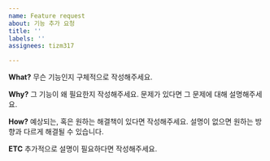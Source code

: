 ```yaml
---
name: Feature request
about: 기능 추가 요청
title: ''
labels: ''
assignees: tizm317

---
```


**What?**
무슨 기능인지 구체적으로 작성해주세요.

**Why?**
그 기능이 왜 필요한지 작성해주세요. 문제가 있다면 그 문제에 대해 설명해주세요.

**How?**
예상되는, 혹은 원하는 해결책이 있다면 작성해주세요. 
설명이 없으면 원하는 방향과 다르게 해결될 수 있습니다.

**ETC**
추가적으로 설명이 필요하다면 작성해주세요.
